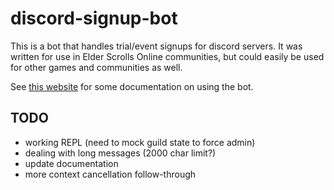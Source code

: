 # discord-signup-bot

This is a bot that handles trial/event signups for discord servers.
It was written for use in Elder Scrolls Online communities, but could
easily be used for other games and communities as well.

See [this website](https://www.evogames.org/bots/eso-signup-bot/) for some documentation
on using the bot.

## TODO

- working REPL (need to mock guild state to force admin)
- dealing with long messages (2000 char limit?)
- update documentation
- more context cancellation follow-through